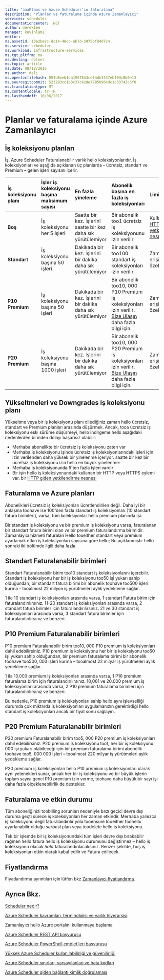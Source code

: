 ```yaml
---
title: "aaaPlans ve Azure Scheduler'ın faturalama"
description: "Planlar ve faturalama içinde Azure Zamanlayıcı"
services: scheduler
documentationcenter: .NET
author: derek1ee
manager: kevinlam1
editor: 
ms.assetid: 13a2be8c-dc14-46cc-ab7d-5075bfd4d724
ms.service: scheduler
ms.workload: infrastructure-services
ms.tgt_pltfrm: na
ms.devlang: dotnet
ms.topic: article
ms.date: 08/18/2016
ms.author: deli
ms.openlocfilehash: 051b8eeb1ea19678b3cef4db3237ebf04c8b0e13
ms.sourcegitcommit: 523283cc1b3c37c428e77850964dc1c33742c5f0
ms.translationtype: MT
ms.contentlocale: tr-TR
ms.lasthandoff: 10/06/2017
---
```

# <a name="plans-and-billing-in-azure-scheduler"></a>Planlar ve faturalama içinde Azure Zamanlayıcı
## <a name="job-collection-plans"></a>İş koleksiyonu planları
İş, Azure Scheduler Faturalanabilir varlık hello koleksiyonlarıdır. İş koleksiyonları ve aşağıda açıklanan üç planlarda – ücretsiz, standart ve Premium – gelen işleri sayısını içerir.

| **İş koleksiyonu planı** | **İşler iş koleksiyonu başına maksimum sayısı** | **En fazla yineleme** | **Abonelik başına en fazla iş koleksiyonları** | **Limitler** |
|:--- |:--- |:--- |:--- |:--- |
| **Boş** |İş koleksiyonu her 5 işleri |Saatte bir kez. İşlerini saatte bir kez daha sık yürütülemiyor |Bir abonelik too1 ücretsiz iş koleksiyonunu izin verilir |Kullanamazsınız [HTTP giden yetkilendirme nesnesi](scheduler-outbound-authentication.md) |
| **Standart** |İş koleksiyonu başına 50 işleri |Dakikada bir kez. İşlerini bir dakika daha sık yürütülemiyor |Bir abonelik too100 standart iş koleksiyonları izin verilir |Zamanlayıcı erişim toofull özellik kümesi |
| **P10 Premium** |İş koleksiyonu başına 50 işleri |Dakikada bir kez. İşlerini bir dakika daha sık yürütülemiyor |Bir abonelik too10, 000 P10 Premium iş koleksiyonları izin verilir. <a href="mailto:wapteams@microsoft.com">Bize Ulaşın</a> daha fazla bilgi için. |Zamanlayıcı erişim toofull özellik kümesi |
| **P20 Premium** |İş koleksiyonu başına 1000 işleri |Dakikada bir kez. İşlerini bir dakika daha sık yürütülemiyor |Bir abonelik too10, 000 P20 Premium iş koleksiyonları izin verilir. <a href="mailto:wapteams@microsoft.com">Bize Ulaşın</a> daha fazla bilgi için. |Zamanlayıcı erişim toofull özellik kümesi |

## <a name="upgrades-and-downgrades-of-job-collection-plans"></a>Yükseltmeleri ve Downgrades iş koleksiyonu planı
Yükseltme veya bir iş koleksiyonu planı dilediğiniz zaman hello ücretsiz, standart ve Premium planları arasında düşürmek. Ancak, tooa ücretsiz iş koleksiyonu eski sürüme düşürmeyi, hello indirgeme hello aşağıdaki nedenlerden birinden dolayı başarısız olabilir:

* Merhaba abonelikte bir ücretsiz iş koleksiyonu zaten var
* Merhaba iş koleksiyonu işinde ücretsiz iş koleksiyonlarındaki işleri için izin verilenden daha yüksek bir yinelenme içeriyor. saatte bir kez bir ücretsiz iş koleksiyonu izin hello en büyük yinelenme:
* Merhaba iş koleksiyonunda 5'ten fazla işleri vardır
* Bir işin hello iş koleksiyonundaki kullanan bir HTTP veya HTTPS eylemi var. bir [HTTP giden yetkilendirme nesnesi](scheduler-outbound-authentication.md)

## <a name="billing-and-azure-plans"></a>Faturalama ve Azure planları
Abonelikleri ücretsiz iş koleksiyonları ücretlendirilen değil. Daha iyi bir anlaşma toohave ise 100'den fazla standart iş koleksiyonları (10 standart fatura birimleri), varsa, tüm koleksiyonlar hello premium planında işi.

Bir standart iş koleksiyonu ve bir premium iş koleksiyonu varsa, faturalanan bir standart fatura birimi olan *ve* bir premium faturalandırma birimidir. Zamanlayıcı hizmeti faturaları Hello tooeither standart veya premium ayarlamak etkin iş koleksiyonları sayısına göre hello; Bu açıklanmıştır hello sonraki iki bölümde ilgili daha fazla.

## <a name="standard-billable-units"></a>Standart Faturalanabilir birimleri
Standart Faturalanabilir birim too10 standart iş koleksiyonlarını içerebilir. Standart iş koleksiyonu her bir iş koleksiyonu too50 işi yukarı sahip olduğundan, bir standart fatura birimi bir abonelik toohave too500 işleri kurma – tooalmost 22 milyon iş yürütmeleri aylık yedekleme sağlar.

1 ile 10 standart iş koleksiyonları arasında varsa, 1 standart Fatura birim için faturalandırılırsınız. 11-20 standart iş koleksiyonları arasında varsa, 2 standart fatura birimler için faturalandırılırsınız. 21 ve 30 standart iş koleksiyonları arasında varsa, 3 standart fatura birimler için faturalandırılırsınız ve benzeri.

## <a name="p10-premium-billable-units"></a>P10 Premium Faturalanabilir birimleri
P10 premium Faturalanabilir birim too10, 000 P10 premium iş koleksiyonları dahil edebilirsiniz. P10 premium iş koleksiyonu her bir iş koleksiyonu too50 işi yukarı sahip olduğundan, bir premium faturalama birimi bir abonelik toohave too500, 000 işleri kurma – tooalmost 22 milyar iş yürütmeleri aylık yedekleme sağlar.

1 ila 10.000 premium iş koleksiyonları arasında varsa, 1 P10 premium faturalama birim için faturalandırılırsınız. 10,001 ve 20.000 premium iş koleksiyonları arasında varsa, 2 P10 premium faturalama birimleri için faturalandırılırsınız ve benzeri.

Bu nedenle, P10 premium iş koleksiyonları sahip hello aynı işlevselliği durumda çok miktarda iş koleksiyonları uygulamanızın gerektirdiği hello standart iş koleksiyonları ancak bir fiyat sonu sağlayın.

## <a name="p20-premium-billable-units"></a>P20 Premium Faturalanabilir birimleri
P20 premium Faturalanabilir birim too5, 000 P20 premium iş koleksiyonları dahil edebilirsiniz. P20 premium iş koleksiyonu too1, her bir iş koleksiyonu 000 işi yukarı olabileceği için bir premium faturalama birimi abonelik toohave too5, 000 000 işleri – tooalmost 220 milyar iş yürütmeleri aylık yedekleme sağlar.

P20 premium iş koleksiyonları hello P10 premium iş koleksiyonları olarak aynı yetenekleri sunar, ancak her bir iş koleksiyonu ve bir büyük işlerin toplam sayısı genel P10 premium izin verme, toohave daha büyük bir sayı işi daha fazla ölçeklenebilirlik de destekler.

## <a name="billing-and-active-status"></a>Faturalama ve etkin durumu
Tüm aboneliğinizi toobilling sorunları nedeniyle bazı geçici devre dışı duruma geçti sürece iş koleksiyonları her zaman etkindir. Merhaba yalnızca iş koleksiyonu değil faturalandırılır yolu tooensure tooeither toohello ayarlanabilir olduğu *serbest* plan veya toodelete hello iş koleksiyonu.

Tek bir işlemde bir iş koleksiyonundaki tüm işleri devre dışı bırakabilir rağmen hello fatura hello iş koleksiyonu durumunu değiştirmez – hello iş koleksiyonu olacak *hala* faturalandırılacaksınız. Benzer şekilde, boş iş koleksiyonları etkin olarak kabul edilir ve Fatura edilecek.

## <a name="pricing"></a>Fiyatlandırma
Fiyatlandırma ayrıntıları için lütfen bkz [Zamanlayıcı fiyatlandırma](https://azure.microsoft.com/pricing/details/scheduler/).

## <a name="see-also"></a>Ayrıca Bkz.
 [Scheduler nedir?](scheduler-intro.md)

 [Azure Scheduler kavramları, terminolojisi ve varlık hiyerarşisi](scheduler-concepts-terms.md)

 [Zamanlayıcı hello Azure portalını kullanmaya başlama](scheduler-get-started-portal.md)

 [Azure Scheduler REST API başvurusu](https://msdn.microsoft.com/library/mt629143)

 [Azure Scheduler PowerShell cmdlet’leri başvurusu](scheduler-powershell-reference.md)

 [Yüksek Azure Scheduler kullanılabilirliği ve güvenilirliği](scheduler-high-availability-reliability.md)

 [Azure Scheduler sınırları, varsayılanları ve hata kodları](scheduler-limits-defaults-errors.md)

 [Azure Scheduler giden bağlantı kimlik doğrulaması](scheduler-outbound-authentication.md)

